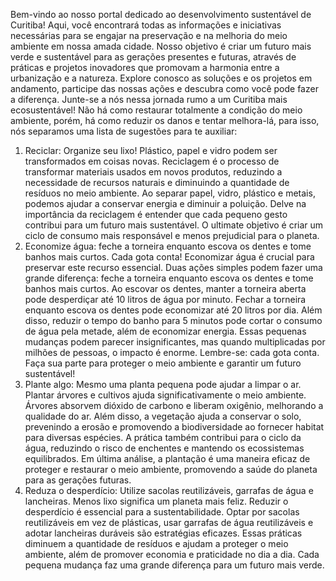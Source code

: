 Bem-vindo ao nosso portal dedicado ao desenvolvimento sustentável de Curitiba! Aqui, você encontrará todas as informações e iniciativas necessárias para se engajar na preservação e na melhoria do meio ambiente em nossa amada cidade. Nosso objetivo é criar um futuro mais verde e sustentável para as gerações presentes e futuras, através de práticas e projetos inovadores que promovam a harmonia entre a urbanização e a natureza. Explore conosco as soluções e os projetos em andamento, participe das nossas ações e descubra como você pode fazer a diferença. Junte-se a nós nessa jornada rumo a um Curitiba mais ecosustentável!
Não há como restaurar totalmente a condição do meio ambiente, porém, há como reduzir os danos e tentar melhora-lá, para isso, nós separamos uma lista de sugestões para te auxiliar:
1. Reciclar: Organize seu lixo! Plástico, papel e vidro podem ser transformados em coisas novas.
Reciclagem é o processo de transformar materiais usados em novos produtos, reduzindo a necessidade de recursos naturais e diminuindo a quantidade de resíduos no meio ambiente. Ao separar papel, vidro, plástico e metais, podemos ajudar a conservar energia e diminuir a poluição. Delve na importância da reciclagem é entender que cada pequeno gesto contribui para um futuro mais sustentável. O ultimate objetivo é criar um ciclo de consumo mais responsável e menos prejudicial para o planeta.
2. Economize água: feche a torneira enquanto escova os dentes e tome banhos mais curtos. Cada gota conta!
Economizar água é crucial para preservar este recurso essencial. Duas ações simples podem fazer uma grande diferença: feche a torneira enquanto escova os dentes e tome banhos mais curtos. Ao escovar os dentes, manter a torneira aberta pode desperdiçar até 10 litros de água por minuto. Fechar a torneira enquanto escova os dentes pode economizar até 20 litros por dia. Além disso, reduzir o tempo do banho para 5 minutos pode cortar o consumo de água pela metade, além de economizar energia. Essas pequenas mudanças podem parecer insignificantes, mas quando multiplicadas por milhões de pessoas, o impacto é enorme. Lembre-se: cada gota conta. Faça sua parte para proteger o meio ambiente e garantir um futuro sustentável!
3. Plante algo: Mesmo uma planta pequena pode ajudar a limpar o ar.
Plantar árvores e cultivos ajuda significativamente o meio ambiente. Árvores absorvem dióxido de carbono e liberam oxigênio, melhorando a qualidade do ar. Além disso, a vegetação ajuda a conservar o solo, prevenindo a erosão e promovendo a biodiversidade ao fornecer habitat para diversas espécies. A prática também contribui para o ciclo da água, reduzindo o risco de enchentes e mantendo os ecossistemas equilibrados. Em última análise, a plantação é uma maneira eficaz de proteger e restaurar o meio ambiente, promovendo a saúde do planeta para as gerações futuras.
4. Reduza o desperdício: Utilize sacolas reutilizáveis, garrafas de água e lancheiras. Menos lixo significa um planeta mais feliz.
Reduzir o desperdício é essencial para a sustentabilidade. Optar por sacolas reutilizáveis em vez de plásticas, usar garrafas de água reutilizáveis e adotar lancheiras duráveis são estratégias eficazes. Essas práticas diminuem a quantidade de resíduos e ajudam a proteger o meio ambiente, além de promover economia e praticidade no dia a dia. Cada pequena mudança faz uma grande diferença para um futuro mais verde.
